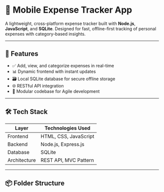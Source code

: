 # 💸 Mobile Expense Tracker App

A lightweight, cross-platform expense tracker built with **Node.js**, **JavaScript**, and **SQLite**. Designed for fast, offline-first tracking of personal expenses with category-based insights.

---

## 🚀 Features

- ✅ Add, view, and categorize expenses in real-time  
- 📊 Dynamic frontend with instant updates  
- 🗃️ Local SQLite database for secure offline storage  
- 🌐 RESTful API integration  
- 🧩 Modular codebase for Agile development

---

## 🛠️ Tech Stack

| Layer       | Technologies Used                  |
|-------------|------------------------------------|
| Frontend    | HTML, CSS, JavaScript              |
| Backend     | Node.js, Express.js                |
| Database    | SQLite                             |
| Architecture| REST API, MVC Pattern              |

---

## 📦 Folder Structure

